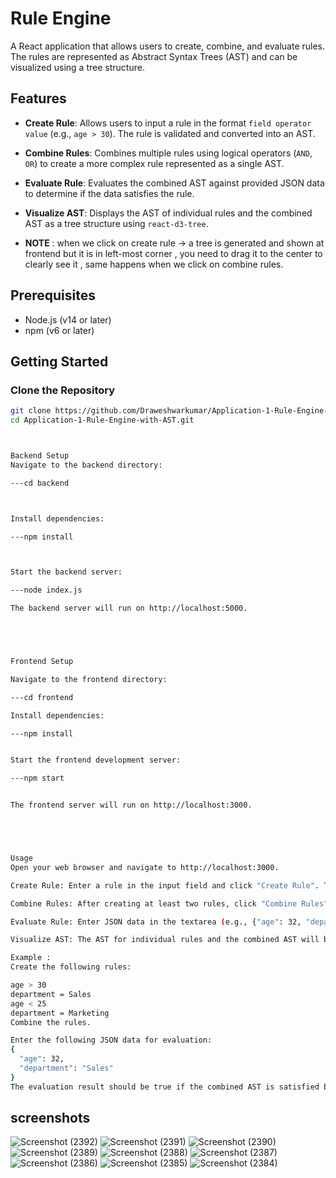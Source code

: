 # Rule Engine

A React application that allows users to create, combine, and evaluate rules. The rules are represented as Abstract Syntax Trees (AST) and can be visualized using a tree structure.

## Features

- **Create Rule**: Allows users to input a rule in the format `field operator value` (e.g., `age > 30`). The rule is validated and converted into an AST.
- **Combine Rules**: Combines multiple rules using logical operators (`AND`, `OR`) to create a more complex rule represented as a single AST.
- **Evaluate Rule**: Evaluates the combined AST against provided JSON data to determine if the data satisfies the rule.
- **Visualize AST**: Displays the AST of individual rules and the combined AST as a tree structure using `react-d3-tree`.

- **NOTE** : when we click on create rule -> a tree is generated and shown at frontend but it is in left-most corner , you need to drag it to the center to clearly see it , same happens when we click on combine rules.

## Prerequisites

- Node.js (v14 or later)
- npm (v6 or later)

## Getting Started

### Clone the Repository

```bash
git clone https://github.com/Draweshwarkumar/Application-1-Rule-Engine-with-AS.git
cd Application-1-Rule-Engine-with-AST.git



Backend Setup
Navigate to the backend directory:

---cd backend



Install dependencies:

---npm install



Start the backend server:

---node index.js

The backend server will run on http://localhost:5000.





Frontend Setup

Navigate to the frontend directory:

---cd frontend

Install dependencies:

---npm install


Start the frontend development server:

---npm start


The frontend server will run on http://localhost:3000.





Usage
Open your web browser and navigate to http://localhost:3000.

Create Rule: Enter a rule in the input field and click "Create Rule". The rule should be in the format field operator value (e.g., age > 30).

Combine Rules: After creating at least two rules, click "Combine Rules" to combine them into a single AST.

Evaluate Rule: Enter JSON data in the textarea (e.g., {"age": 32, "department": "Sales"}) and click "Evaluate Rule". The result (true/false) will be displayed based on whether the data satisfies the combined rule.

Visualize AST: The AST for individual rules and the combined AST will be displayed as tree structures.

Example : 
Create the following rules:

age > 30
department = Sales
age < 25
department = Marketing
Combine the rules.

Enter the following JSON data for evaluation:
{
  "age": 32,
  "department": "Sales"
}
The evaluation result should be true if the combined AST is satisfied by the provided data.

```

## screenshots


![Screenshot (2392)](https://github.com/user-attachments/assets/243d5199-dc74-44f3-8126-d7a1f7410b1a)
![Screenshot (2391)](https://github.com/user-attachments/assets/d36689e5-a79c-42b5-87bf-9fdc5e987750)
![Screenshot (2390)](https://github.com/user-attachments/assets/cfde3fcc-ceb4-4874-ae61-3685ac81ff1d)
![Screenshot (2389)](https://github.com/user-attachments/assets/f130f8bd-65ec-4434-ac1d-a917f63df247)
![Screenshot (2388)](https://github.com/user-attachments/assets/6edfc4ef-1c97-492b-8f74-c6135549d04d)
![Screenshot (2387)](https://github.com/user-attachments/assets/b897ea98-9912-4dae-86ce-f6f3230962e2)
![Screenshot (2386)](https://github.com/user-attachments/assets/00f671ec-8644-4e1d-812d-83faf29311ad)
![Screenshot (2385)](https://github.com/user-attachments/assets/34f1dda1-42d1-42b2-80d5-08b21eaa0491)
![Screenshot (2384)](https://github.com/user-attachments/assets/31a6574a-6b1a-4aae-a486-932a42cd680c)

